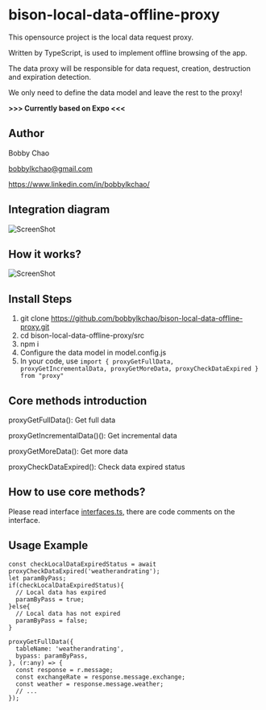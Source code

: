 # bison-local-data-offline-proxy
This opensource project is the local data request proxy.

Written by TypeScript, is used to implement offline browsing of the app.

The data proxy will be responsible for data request, creation, destruction and expiration detection.

We only need to define the data model and leave the rest to the proxy!

**>>> Currently based on Expo <<<**

## Author

Bobby Chao

bobbylkchao@gmail.com

https://www.linkedin.com/in/bobbylkchao/

## Integration diagram

![ScreenShot](https://raw.githubusercontent.com/bobbylkchao/bison-local-data-offline-proxy/main/README/1.png)

## How it works?

![ScreenShot](https://raw.githubusercontent.com/bobbylkchao/bison-local-data-offline-proxy/main/README/2.png)

## Install Steps

1. git clone https://github.com/bobbylkchao/bison-local-data-offline-proxy.git
2. cd bison-local-data-offline-proxy/src
3. npm i
4. Configure the data model in model.config.js
5. In your code, use `import { proxyGetFullData, proxyGetIncrementalData, proxyGetMoreData, proxyCheckDataExpired } from "proxy"`

## Core methods introduction

proxyGetFullData(): Get full data

proxyGetIncrementalData()(): Get incremental data

proxyGetMoreData(): Get more data

proxyCheckDataExpired(): Check data expired status

## How to use core methods?

Please read interface [interfaces.ts](https://github.com/bobbylkchao/bison-local-data-offlin-proxy/blob/main/src/interfaces.ts), there are code comments on the interface.

## Usage Example

```
const checkLocalDataExpiredStatus = await proxyCheckDataExpired('weatherandrating');
let paramByPass;
if(checkLocalDataExpiredStatus){
  // Local data has expired
  paramByPass = true;
}else{
  // Local data has not expired
  paramByPass = false;
}

proxyGetFullData({
  tableName: 'weatherandrating',
  bypass: paramByPass,
}, (r:any) => {
  const response = r.message;
  const exchangeRate = response.message.exchange;
  const weather = response.message.weather;
  // ... 
});
```

